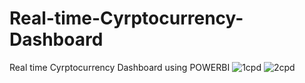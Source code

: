 # Real-time-Cyrptocurrency-Dashboard
Real time Cyrptocurrency Dashboard using POWERBI
![1cpd](https://user-images.githubusercontent.com/98300459/205581253-b4ef848a-056f-4bc2-8c29-a0aede64145c.png)
![2cpd](https://user-images.githubusercontent.com/98300459/205581280-51ad3782-736a-41a8-819c-a4e8e9804a67.png)
